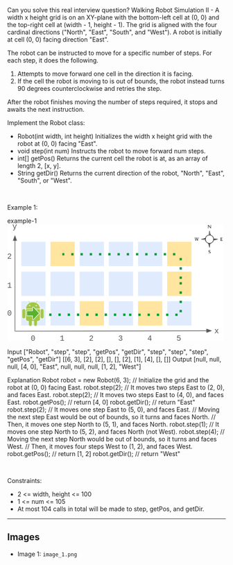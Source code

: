 Can you solve this real interview question? Walking Robot Simulation II - A width x height grid is on an XY-plane with the bottom-left cell at (0, 0) and the top-right cell at (width - 1, height - 1). The grid is aligned with the four cardinal directions ("North", "East", "South", and "West"). A robot is initially at cell (0, 0) facing direction "East".

The robot can be instructed to move for a specific number of steps. For each step, it does the following.

 1. Attempts to move forward one cell in the direction it is facing.
 2. If the cell the robot is moving to is out of bounds, the robot instead turns 90 degrees counterclockwise and retries the step.

After the robot finishes moving the number of steps required, it stops and awaits the next instruction.

Implement the Robot class:

 * Robot(int width, int height) Initializes the width x height grid with the robot at (0, 0) facing "East".
 * void step(int num) Instructs the robot to move forward num steps.
 * int[] getPos() Returns the current cell the robot is at, as an array of length 2, [x, y].
 * String getDir() Returns the current direction of the robot, "North", "East", "South", or "West".

 

Example 1:

example-1 ![Example 1](./image_1.png)


Input
["Robot", "step", "step", "getPos", "getDir", "step", "step", "step", "getPos", "getDir"]
[[6, 3], [2], [2], [], [], [2], [1], [4], [], []]
Output
[null, null, null, [4, 0], "East", null, null, null, [1, 2], "West"]

Explanation
Robot robot = new Robot(6, 3); // Initialize the grid and the robot at (0, 0) facing East.
robot.step(2);  // It moves two steps East to (2, 0), and faces East.
robot.step(2);  // It moves two steps East to (4, 0), and faces East.
robot.getPos(); // return [4, 0]
robot.getDir(); // return "East"
robot.step(2);  // It moves one step East to (5, 0), and faces East.
                // Moving the next step East would be out of bounds, so it turns and faces North.
                // Then, it moves one step North to (5, 1), and faces North.
robot.step(1);  // It moves one step North to (5, 2), and faces North (not West).
robot.step(4);  // Moving the next step North would be out of bounds, so it turns and faces West.
                // Then, it moves four steps West to (1, 2), and faces West.
robot.getPos(); // return [1, 2]
robot.getDir(); // return "West"



 

Constraints:

 * 2 <= width, height <= 100
 * 1 <= num <= 105
 * At most 104 calls in total will be made to step, getPos, and getDir.

---

## Images

- Image 1: `image_1.png`
